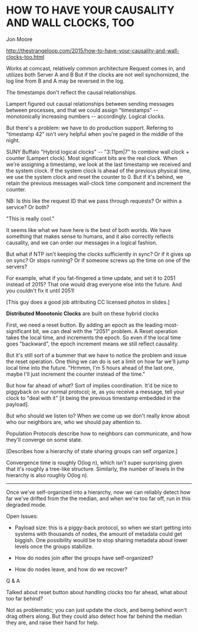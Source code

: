 # HOW TO HAVE YOUR CAUSALITY AND WALL CLOCKS, TOO

Jon Moore

http://thestrangeloop.com/2015/how-to-have-your-causality-and-wall-clocks-too.html

Works at comcast, relatively common architecture
Request comes in, and utilizes both Server A and B
But if the clocks are not well synchornized, the log line from B and A
may be reversed in the log.

The timestamps don't reflect the causal relationships.

Lampert figured out causal relationships between sending messages
between processes, and that we could assign "timestamps" --
monotonically increasing numbers --  accordingly. Logical clocks.

But there's a problem: we have to do production support. Refering to
"timestamp 42" isn't very helpful when you're paged in the middle of
the night.

SUNY Buffalo "Hybrid logical clocks" -- "3:11pm|7" to combine wall
clock + counter (Lampert clock). Most significant bits are the real
clock. When we're assigning a timestamp, we look at the last timestamp
we received and the system clock. If the system clock is ahead of the
previous physical time, we use the system clock and reset the counter
to 0. But if it's behind, we retain the previous messages wall-clock
time component and increment the counter.


NB: Is this like the request ID that we pass through requests? Or
within a service? Or both?


"This is really cool."

It seems like what we have here is the best of both worlds. We have
something that makes sense to humans, and it also correctly reflects
causality, and we can order our messages in a logical fashion.

But what if NTP isn't keeping the clocks sufficiently in sync? Or if
it gives up on sync? Or stops running? Or if someone screws up the
time on one of the servers?

For example, what if you fat-fingered a time update, and set it to
2051 instead of 2015? That one would drag everyone else into the
future. And you couldn't fix it until 2051!

[This guy does a good job attributing CC licensed photos in slides.]

**Distributed Monotonic Clocks** are built on these hybrid clocks

First, we need a reset button. By adding an epoch as the leading
most-significant bit, we can deal with the "2051" problem. A Reset
operation takes the local time, and increments the epoch. So even if
the local time goes "backward", the epoch increment means we still
reflect causality.

But it's still sort of a bummer that we have to notice the problem and
issue the reset operation. One thing we can do is set a limit on how
far we'll jump local time into the future. "Hrmmm, I'm 5 hours ahead
of the last one, maybe I'll just increment the counter instead of the
time."

But how far ahead of _what_? Sort of implies coordination. It'd be
nice to piggyback on our normal protocol; ie, as you receive a
message, tell your clock to "deal with it" [it being the previous
timestamp embedded in the payload].

But who should we listen to? When we come up we don't really know
about who our neighbors are, who we should pay attention to.

Population Protocols describe how to neighbors can communicate, and
how they'll converge on some state.

[Describes how a hierarchy of state sharing groups can self organize.]

Convergence time is roughly O(log n), which isn't super surprising
given that it's roughly a tree-like structure. Similarly, the number
of levels in the hierarchy is also roughly O(log n).

-----

Once we've self-organized into a hierarchy, _now_ we can reliably
detect how far we've drifted from the the median, and when we're too
far off, run in this degraded mode.


Open Issues:

* Payload size: this is a piggy-back protocol, so when we start
  getting into systems with thousands of nodes, the amount of metadata
  could get biggish. One possibility would be to stop sharing metadata
  about lower levels once the groups stabilize.

* How do nodes join after the groups have self-organized?

* How do nodes leave, and how do we recover?


Q & A

Talked about reset button about handling clocks too far ahead, what
about too far behind?

Not as problematic; you can just update the clock, and being behind
won't drag others along. But they could also detect how far behind the
median they are, and raise their hand for help.
